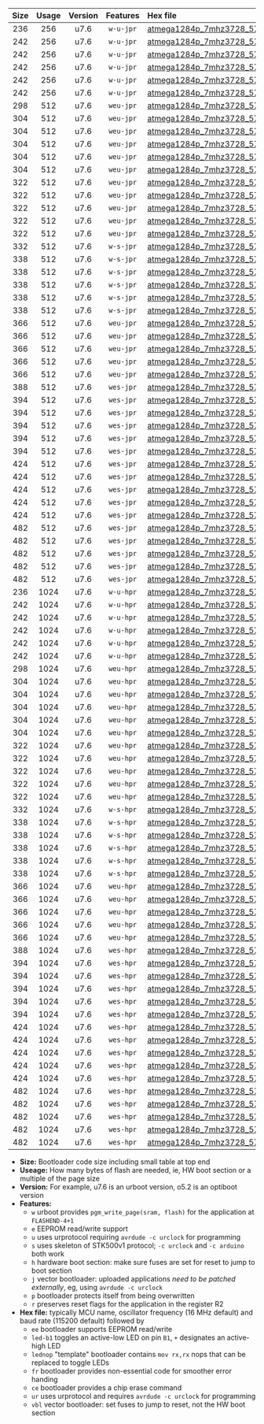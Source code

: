 |Size|Usage|Version|Features|Hex file|
|:-:|:-:|:-:|:-:|:--|
|236|256|u7.6|`w-u-jpr`|[atmega1284p_7mhz3728_57600bps_ur_vbl.hex](https://raw.githubusercontent.com/stefanrueger/urboot/main//atmega1284p_7mhz3728_57600bps_ur_vbl.hex)|
|242|256|u7.6|`w-u-jpr`|[atmega1284p_7mhz3728_57600bps_led+b5_ur_vbl.hex](https://raw.githubusercontent.com/stefanrueger/urboot/main//atmega1284p_7mhz3728_57600bps_led+b5_ur_vbl.hex)|
|242|256|u7.6|`w-u-jpr`|[atmega1284p_7mhz3728_57600bps_led+b7_ur_vbl.hex](https://raw.githubusercontent.com/stefanrueger/urboot/main//atmega1284p_7mhz3728_57600bps_led+b7_ur_vbl.hex)|
|242|256|u7.6|`w-u-jpr`|[atmega1284p_7mhz3728_57600bps_led+c7_ur_vbl.hex](https://raw.githubusercontent.com/stefanrueger/urboot/main//atmega1284p_7mhz3728_57600bps_led+c7_ur_vbl.hex)|
|242|256|u7.6|`w-u-jpr`|[atmega1284p_7mhz3728_57600bps_led+d7_ur_vbl.hex](https://raw.githubusercontent.com/stefanrueger/urboot/main//atmega1284p_7mhz3728_57600bps_led+d7_ur_vbl.hex)|
|242|256|u7.6|`w-u-jpr`|[atmega1284p_7mhz3728_57600bps_lednop_ur_vbl.hex](https://raw.githubusercontent.com/stefanrueger/urboot/main//atmega1284p_7mhz3728_57600bps_lednop_ur_vbl.hex)|
|298|512|u7.6|`weu-jpr`|[atmega1284p_7mhz3728_57600bps_ee_ur_vbl.hex](https://raw.githubusercontent.com/stefanrueger/urboot/main//atmega1284p_7mhz3728_57600bps_ee_ur_vbl.hex)|
|304|512|u7.6|`weu-jpr`|[atmega1284p_7mhz3728_57600bps_ee_led+b5_ur_vbl.hex](https://raw.githubusercontent.com/stefanrueger/urboot/main//atmega1284p_7mhz3728_57600bps_ee_led+b5_ur_vbl.hex)|
|304|512|u7.6|`weu-jpr`|[atmega1284p_7mhz3728_57600bps_ee_led+b7_ur_vbl.hex](https://raw.githubusercontent.com/stefanrueger/urboot/main//atmega1284p_7mhz3728_57600bps_ee_led+b7_ur_vbl.hex)|
|304|512|u7.6|`weu-jpr`|[atmega1284p_7mhz3728_57600bps_ee_led+c7_ur_vbl.hex](https://raw.githubusercontent.com/stefanrueger/urboot/main//atmega1284p_7mhz3728_57600bps_ee_led+c7_ur_vbl.hex)|
|304|512|u7.6|`weu-jpr`|[atmega1284p_7mhz3728_57600bps_ee_led+d7_ur_vbl.hex](https://raw.githubusercontent.com/stefanrueger/urboot/main//atmega1284p_7mhz3728_57600bps_ee_led+d7_ur_vbl.hex)|
|304|512|u7.6|`weu-jpr`|[atmega1284p_7mhz3728_57600bps_ee_lednop_ur_vbl.hex](https://raw.githubusercontent.com/stefanrueger/urboot/main//atmega1284p_7mhz3728_57600bps_ee_lednop_ur_vbl.hex)|
|322|512|u7.6|`weu-jpr`|[atmega1284p_7mhz3728_57600bps_ee_led+b5_fr_ur_vbl.hex](https://raw.githubusercontent.com/stefanrueger/urboot/main//atmega1284p_7mhz3728_57600bps_ee_led+b5_fr_ur_vbl.hex)|
|322|512|u7.6|`weu-jpr`|[atmega1284p_7mhz3728_57600bps_ee_led+b7_fr_ur_vbl.hex](https://raw.githubusercontent.com/stefanrueger/urboot/main//atmega1284p_7mhz3728_57600bps_ee_led+b7_fr_ur_vbl.hex)|
|322|512|u7.6|`weu-jpr`|[atmega1284p_7mhz3728_57600bps_ee_led+c7_fr_ur_vbl.hex](https://raw.githubusercontent.com/stefanrueger/urboot/main//atmega1284p_7mhz3728_57600bps_ee_led+c7_fr_ur_vbl.hex)|
|322|512|u7.6|`weu-jpr`|[atmega1284p_7mhz3728_57600bps_ee_led+d7_fr_ur_vbl.hex](https://raw.githubusercontent.com/stefanrueger/urboot/main//atmega1284p_7mhz3728_57600bps_ee_led+d7_fr_ur_vbl.hex)|
|322|512|u7.6|`weu-jpr`|[atmega1284p_7mhz3728_57600bps_ee_lednop_fr_ur_vbl.hex](https://raw.githubusercontent.com/stefanrueger/urboot/main//atmega1284p_7mhz3728_57600bps_ee_lednop_fr_ur_vbl.hex)|
|332|512|u7.6|`w-s-jpr`|[atmega1284p_7mhz3728_57600bps_vbl.hex](https://raw.githubusercontent.com/stefanrueger/urboot/main//atmega1284p_7mhz3728_57600bps_vbl.hex)|
|338|512|u7.6|`w-s-jpr`|[atmega1284p_7mhz3728_57600bps_led+b5_vbl.hex](https://raw.githubusercontent.com/stefanrueger/urboot/main//atmega1284p_7mhz3728_57600bps_led+b5_vbl.hex)|
|338|512|u7.6|`w-s-jpr`|[atmega1284p_7mhz3728_57600bps_led+b7_vbl.hex](https://raw.githubusercontent.com/stefanrueger/urboot/main//atmega1284p_7mhz3728_57600bps_led+b7_vbl.hex)|
|338|512|u7.6|`w-s-jpr`|[atmega1284p_7mhz3728_57600bps_led+c7_vbl.hex](https://raw.githubusercontent.com/stefanrueger/urboot/main//atmega1284p_7mhz3728_57600bps_led+c7_vbl.hex)|
|338|512|u7.6|`w-s-jpr`|[atmega1284p_7mhz3728_57600bps_led+d7_vbl.hex](https://raw.githubusercontent.com/stefanrueger/urboot/main//atmega1284p_7mhz3728_57600bps_led+d7_vbl.hex)|
|338|512|u7.6|`w-s-jpr`|[atmega1284p_7mhz3728_57600bps_lednop_vbl.hex](https://raw.githubusercontent.com/stefanrueger/urboot/main//atmega1284p_7mhz3728_57600bps_lednop_vbl.hex)|
|366|512|u7.6|`weu-jpr`|[atmega1284p_7mhz3728_57600bps_ee_led+b5_fr_ce_ur_vbl.hex](https://raw.githubusercontent.com/stefanrueger/urboot/main//atmega1284p_7mhz3728_57600bps_ee_led+b5_fr_ce_ur_vbl.hex)|
|366|512|u7.6|`weu-jpr`|[atmega1284p_7mhz3728_57600bps_ee_led+b7_fr_ce_ur_vbl.hex](https://raw.githubusercontent.com/stefanrueger/urboot/main//atmega1284p_7mhz3728_57600bps_ee_led+b7_fr_ce_ur_vbl.hex)|
|366|512|u7.6|`weu-jpr`|[atmega1284p_7mhz3728_57600bps_ee_led+c7_fr_ce_ur_vbl.hex](https://raw.githubusercontent.com/stefanrueger/urboot/main//atmega1284p_7mhz3728_57600bps_ee_led+c7_fr_ce_ur_vbl.hex)|
|366|512|u7.6|`weu-jpr`|[atmega1284p_7mhz3728_57600bps_ee_led+d7_fr_ce_ur_vbl.hex](https://raw.githubusercontent.com/stefanrueger/urboot/main//atmega1284p_7mhz3728_57600bps_ee_led+d7_fr_ce_ur_vbl.hex)|
|366|512|u7.6|`weu-jpr`|[atmega1284p_7mhz3728_57600bps_ee_lednop_fr_ce_ur_vbl.hex](https://raw.githubusercontent.com/stefanrueger/urboot/main//atmega1284p_7mhz3728_57600bps_ee_lednop_fr_ce_ur_vbl.hex)|
|388|512|u7.6|`wes-jpr`|[atmega1284p_7mhz3728_57600bps_ee_vbl.hex](https://raw.githubusercontent.com/stefanrueger/urboot/main//atmega1284p_7mhz3728_57600bps_ee_vbl.hex)|
|394|512|u7.6|`wes-jpr`|[atmega1284p_7mhz3728_57600bps_ee_led+b5_vbl.hex](https://raw.githubusercontent.com/stefanrueger/urboot/main//atmega1284p_7mhz3728_57600bps_ee_led+b5_vbl.hex)|
|394|512|u7.6|`wes-jpr`|[atmega1284p_7mhz3728_57600bps_ee_led+b7_vbl.hex](https://raw.githubusercontent.com/stefanrueger/urboot/main//atmega1284p_7mhz3728_57600bps_ee_led+b7_vbl.hex)|
|394|512|u7.6|`wes-jpr`|[atmega1284p_7mhz3728_57600bps_ee_led+c7_vbl.hex](https://raw.githubusercontent.com/stefanrueger/urboot/main//atmega1284p_7mhz3728_57600bps_ee_led+c7_vbl.hex)|
|394|512|u7.6|`wes-jpr`|[atmega1284p_7mhz3728_57600bps_ee_led+d7_vbl.hex](https://raw.githubusercontent.com/stefanrueger/urboot/main//atmega1284p_7mhz3728_57600bps_ee_led+d7_vbl.hex)|
|394|512|u7.6|`wes-jpr`|[atmega1284p_7mhz3728_57600bps_ee_lednop_vbl.hex](https://raw.githubusercontent.com/stefanrueger/urboot/main//atmega1284p_7mhz3728_57600bps_ee_lednop_vbl.hex)|
|424|512|u7.6|`wes-jpr`|[atmega1284p_7mhz3728_57600bps_ee_led+b5_fr_vbl.hex](https://raw.githubusercontent.com/stefanrueger/urboot/main//atmega1284p_7mhz3728_57600bps_ee_led+b5_fr_vbl.hex)|
|424|512|u7.6|`wes-jpr`|[atmega1284p_7mhz3728_57600bps_ee_led+b7_fr_vbl.hex](https://raw.githubusercontent.com/stefanrueger/urboot/main//atmega1284p_7mhz3728_57600bps_ee_led+b7_fr_vbl.hex)|
|424|512|u7.6|`wes-jpr`|[atmega1284p_7mhz3728_57600bps_ee_led+c7_fr_vbl.hex](https://raw.githubusercontent.com/stefanrueger/urboot/main//atmega1284p_7mhz3728_57600bps_ee_led+c7_fr_vbl.hex)|
|424|512|u7.6|`wes-jpr`|[atmega1284p_7mhz3728_57600bps_ee_led+d7_fr_vbl.hex](https://raw.githubusercontent.com/stefanrueger/urboot/main//atmega1284p_7mhz3728_57600bps_ee_led+d7_fr_vbl.hex)|
|424|512|u7.6|`wes-jpr`|[atmega1284p_7mhz3728_57600bps_ee_lednop_fr_vbl.hex](https://raw.githubusercontent.com/stefanrueger/urboot/main//atmega1284p_7mhz3728_57600bps_ee_lednop_fr_vbl.hex)|
|482|512|u7.6|`wes-jpr`|[atmega1284p_7mhz3728_57600bps_ee_led+b5_fr_ce_vbl.hex](https://raw.githubusercontent.com/stefanrueger/urboot/main//atmega1284p_7mhz3728_57600bps_ee_led+b5_fr_ce_vbl.hex)|
|482|512|u7.6|`wes-jpr`|[atmega1284p_7mhz3728_57600bps_ee_led+b7_fr_ce_vbl.hex](https://raw.githubusercontent.com/stefanrueger/urboot/main//atmega1284p_7mhz3728_57600bps_ee_led+b7_fr_ce_vbl.hex)|
|482|512|u7.6|`wes-jpr`|[atmega1284p_7mhz3728_57600bps_ee_led+c7_fr_ce_vbl.hex](https://raw.githubusercontent.com/stefanrueger/urboot/main//atmega1284p_7mhz3728_57600bps_ee_led+c7_fr_ce_vbl.hex)|
|482|512|u7.6|`wes-jpr`|[atmega1284p_7mhz3728_57600bps_ee_led+d7_fr_ce_vbl.hex](https://raw.githubusercontent.com/stefanrueger/urboot/main//atmega1284p_7mhz3728_57600bps_ee_led+d7_fr_ce_vbl.hex)|
|482|512|u7.6|`wes-jpr`|[atmega1284p_7mhz3728_57600bps_ee_lednop_fr_ce_vbl.hex](https://raw.githubusercontent.com/stefanrueger/urboot/main//atmega1284p_7mhz3728_57600bps_ee_lednop_fr_ce_vbl.hex)|
|236|1024|u7.6|`w-u-hpr`|[atmega1284p_7mhz3728_57600bps_ur.hex](https://raw.githubusercontent.com/stefanrueger/urboot/main//atmega1284p_7mhz3728_57600bps_ur.hex)|
|242|1024|u7.6|`w-u-hpr`|[atmega1284p_7mhz3728_57600bps_led+b5_ur.hex](https://raw.githubusercontent.com/stefanrueger/urboot/main//atmega1284p_7mhz3728_57600bps_led+b5_ur.hex)|
|242|1024|u7.6|`w-u-hpr`|[atmega1284p_7mhz3728_57600bps_led+b7_ur.hex](https://raw.githubusercontent.com/stefanrueger/urboot/main//atmega1284p_7mhz3728_57600bps_led+b7_ur.hex)|
|242|1024|u7.6|`w-u-hpr`|[atmega1284p_7mhz3728_57600bps_led+c7_ur.hex](https://raw.githubusercontent.com/stefanrueger/urboot/main//atmega1284p_7mhz3728_57600bps_led+c7_ur.hex)|
|242|1024|u7.6|`w-u-hpr`|[atmega1284p_7mhz3728_57600bps_led+d7_ur.hex](https://raw.githubusercontent.com/stefanrueger/urboot/main//atmega1284p_7mhz3728_57600bps_led+d7_ur.hex)|
|242|1024|u7.6|`w-u-hpr`|[atmega1284p_7mhz3728_57600bps_lednop_ur.hex](https://raw.githubusercontent.com/stefanrueger/urboot/main//atmega1284p_7mhz3728_57600bps_lednop_ur.hex)|
|298|1024|u7.6|`weu-hpr`|[atmega1284p_7mhz3728_57600bps_ee_ur.hex](https://raw.githubusercontent.com/stefanrueger/urboot/main//atmega1284p_7mhz3728_57600bps_ee_ur.hex)|
|304|1024|u7.6|`weu-hpr`|[atmega1284p_7mhz3728_57600bps_ee_led+b5_ur.hex](https://raw.githubusercontent.com/stefanrueger/urboot/main//atmega1284p_7mhz3728_57600bps_ee_led+b5_ur.hex)|
|304|1024|u7.6|`weu-hpr`|[atmega1284p_7mhz3728_57600bps_ee_led+b7_ur.hex](https://raw.githubusercontent.com/stefanrueger/urboot/main//atmega1284p_7mhz3728_57600bps_ee_led+b7_ur.hex)|
|304|1024|u7.6|`weu-hpr`|[atmega1284p_7mhz3728_57600bps_ee_led+c7_ur.hex](https://raw.githubusercontent.com/stefanrueger/urboot/main//atmega1284p_7mhz3728_57600bps_ee_led+c7_ur.hex)|
|304|1024|u7.6|`weu-hpr`|[atmega1284p_7mhz3728_57600bps_ee_led+d7_ur.hex](https://raw.githubusercontent.com/stefanrueger/urboot/main//atmega1284p_7mhz3728_57600bps_ee_led+d7_ur.hex)|
|304|1024|u7.6|`weu-hpr`|[atmega1284p_7mhz3728_57600bps_ee_lednop_ur.hex](https://raw.githubusercontent.com/stefanrueger/urboot/main//atmega1284p_7mhz3728_57600bps_ee_lednop_ur.hex)|
|322|1024|u7.6|`weu-hpr`|[atmega1284p_7mhz3728_57600bps_ee_led+b5_fr_ur.hex](https://raw.githubusercontent.com/stefanrueger/urboot/main//atmega1284p_7mhz3728_57600bps_ee_led+b5_fr_ur.hex)|
|322|1024|u7.6|`weu-hpr`|[atmega1284p_7mhz3728_57600bps_ee_led+b7_fr_ur.hex](https://raw.githubusercontent.com/stefanrueger/urboot/main//atmega1284p_7mhz3728_57600bps_ee_led+b7_fr_ur.hex)|
|322|1024|u7.6|`weu-hpr`|[atmega1284p_7mhz3728_57600bps_ee_led+c7_fr_ur.hex](https://raw.githubusercontent.com/stefanrueger/urboot/main//atmega1284p_7mhz3728_57600bps_ee_led+c7_fr_ur.hex)|
|322|1024|u7.6|`weu-hpr`|[atmega1284p_7mhz3728_57600bps_ee_led+d7_fr_ur.hex](https://raw.githubusercontent.com/stefanrueger/urboot/main//atmega1284p_7mhz3728_57600bps_ee_led+d7_fr_ur.hex)|
|322|1024|u7.6|`weu-hpr`|[atmega1284p_7mhz3728_57600bps_ee_lednop_fr_ur.hex](https://raw.githubusercontent.com/stefanrueger/urboot/main//atmega1284p_7mhz3728_57600bps_ee_lednop_fr_ur.hex)|
|332|1024|u7.6|`w-s-hpr`|[atmega1284p_7mhz3728_57600bps.hex](https://raw.githubusercontent.com/stefanrueger/urboot/main//atmega1284p_7mhz3728_57600bps.hex)|
|338|1024|u7.6|`w-s-hpr`|[atmega1284p_7mhz3728_57600bps_led+b5.hex](https://raw.githubusercontent.com/stefanrueger/urboot/main//atmega1284p_7mhz3728_57600bps_led+b5.hex)|
|338|1024|u7.6|`w-s-hpr`|[atmega1284p_7mhz3728_57600bps_led+b7.hex](https://raw.githubusercontent.com/stefanrueger/urboot/main//atmega1284p_7mhz3728_57600bps_led+b7.hex)|
|338|1024|u7.6|`w-s-hpr`|[atmega1284p_7mhz3728_57600bps_led+c7.hex](https://raw.githubusercontent.com/stefanrueger/urboot/main//atmega1284p_7mhz3728_57600bps_led+c7.hex)|
|338|1024|u7.6|`w-s-hpr`|[atmega1284p_7mhz3728_57600bps_led+d7.hex](https://raw.githubusercontent.com/stefanrueger/urboot/main//atmega1284p_7mhz3728_57600bps_led+d7.hex)|
|338|1024|u7.6|`w-s-hpr`|[atmega1284p_7mhz3728_57600bps_lednop.hex](https://raw.githubusercontent.com/stefanrueger/urboot/main//atmega1284p_7mhz3728_57600bps_lednop.hex)|
|366|1024|u7.6|`weu-hpr`|[atmega1284p_7mhz3728_57600bps_ee_led+b5_fr_ce_ur.hex](https://raw.githubusercontent.com/stefanrueger/urboot/main//atmega1284p_7mhz3728_57600bps_ee_led+b5_fr_ce_ur.hex)|
|366|1024|u7.6|`weu-hpr`|[atmega1284p_7mhz3728_57600bps_ee_led+b7_fr_ce_ur.hex](https://raw.githubusercontent.com/stefanrueger/urboot/main//atmega1284p_7mhz3728_57600bps_ee_led+b7_fr_ce_ur.hex)|
|366|1024|u7.6|`weu-hpr`|[atmega1284p_7mhz3728_57600bps_ee_led+c7_fr_ce_ur.hex](https://raw.githubusercontent.com/stefanrueger/urboot/main//atmega1284p_7mhz3728_57600bps_ee_led+c7_fr_ce_ur.hex)|
|366|1024|u7.6|`weu-hpr`|[atmega1284p_7mhz3728_57600bps_ee_led+d7_fr_ce_ur.hex](https://raw.githubusercontent.com/stefanrueger/urboot/main//atmega1284p_7mhz3728_57600bps_ee_led+d7_fr_ce_ur.hex)|
|366|1024|u7.6|`weu-hpr`|[atmega1284p_7mhz3728_57600bps_ee_lednop_fr_ce_ur.hex](https://raw.githubusercontent.com/stefanrueger/urboot/main//atmega1284p_7mhz3728_57600bps_ee_lednop_fr_ce_ur.hex)|
|388|1024|u7.6|`wes-hpr`|[atmega1284p_7mhz3728_57600bps_ee.hex](https://raw.githubusercontent.com/stefanrueger/urboot/main//atmega1284p_7mhz3728_57600bps_ee.hex)|
|394|1024|u7.6|`wes-hpr`|[atmega1284p_7mhz3728_57600bps_ee_led+b5.hex](https://raw.githubusercontent.com/stefanrueger/urboot/main//atmega1284p_7mhz3728_57600bps_ee_led+b5.hex)|
|394|1024|u7.6|`wes-hpr`|[atmega1284p_7mhz3728_57600bps_ee_led+b7.hex](https://raw.githubusercontent.com/stefanrueger/urboot/main//atmega1284p_7mhz3728_57600bps_ee_led+b7.hex)|
|394|1024|u7.6|`wes-hpr`|[atmega1284p_7mhz3728_57600bps_ee_led+c7.hex](https://raw.githubusercontent.com/stefanrueger/urboot/main//atmega1284p_7mhz3728_57600bps_ee_led+c7.hex)|
|394|1024|u7.6|`wes-hpr`|[atmega1284p_7mhz3728_57600bps_ee_led+d7.hex](https://raw.githubusercontent.com/stefanrueger/urboot/main//atmega1284p_7mhz3728_57600bps_ee_led+d7.hex)|
|394|1024|u7.6|`wes-hpr`|[atmega1284p_7mhz3728_57600bps_ee_lednop.hex](https://raw.githubusercontent.com/stefanrueger/urboot/main//atmega1284p_7mhz3728_57600bps_ee_lednop.hex)|
|424|1024|u7.6|`wes-hpr`|[atmega1284p_7mhz3728_57600bps_ee_led+b5_fr.hex](https://raw.githubusercontent.com/stefanrueger/urboot/main//atmega1284p_7mhz3728_57600bps_ee_led+b5_fr.hex)|
|424|1024|u7.6|`wes-hpr`|[atmega1284p_7mhz3728_57600bps_ee_led+b7_fr.hex](https://raw.githubusercontent.com/stefanrueger/urboot/main//atmega1284p_7mhz3728_57600bps_ee_led+b7_fr.hex)|
|424|1024|u7.6|`wes-hpr`|[atmega1284p_7mhz3728_57600bps_ee_led+c7_fr.hex](https://raw.githubusercontent.com/stefanrueger/urboot/main//atmega1284p_7mhz3728_57600bps_ee_led+c7_fr.hex)|
|424|1024|u7.6|`wes-hpr`|[atmega1284p_7mhz3728_57600bps_ee_led+d7_fr.hex](https://raw.githubusercontent.com/stefanrueger/urboot/main//atmega1284p_7mhz3728_57600bps_ee_led+d7_fr.hex)|
|424|1024|u7.6|`wes-hpr`|[atmega1284p_7mhz3728_57600bps_ee_lednop_fr.hex](https://raw.githubusercontent.com/stefanrueger/urboot/main//atmega1284p_7mhz3728_57600bps_ee_lednop_fr.hex)|
|482|1024|u7.6|`wes-hpr`|[atmega1284p_7mhz3728_57600bps_ee_led+b5_fr_ce.hex](https://raw.githubusercontent.com/stefanrueger/urboot/main//atmega1284p_7mhz3728_57600bps_ee_led+b5_fr_ce.hex)|
|482|1024|u7.6|`wes-hpr`|[atmega1284p_7mhz3728_57600bps_ee_led+b7_fr_ce.hex](https://raw.githubusercontent.com/stefanrueger/urboot/main//atmega1284p_7mhz3728_57600bps_ee_led+b7_fr_ce.hex)|
|482|1024|u7.6|`wes-hpr`|[atmega1284p_7mhz3728_57600bps_ee_led+c7_fr_ce.hex](https://raw.githubusercontent.com/stefanrueger/urboot/main//atmega1284p_7mhz3728_57600bps_ee_led+c7_fr_ce.hex)|
|482|1024|u7.6|`wes-hpr`|[atmega1284p_7mhz3728_57600bps_ee_led+d7_fr_ce.hex](https://raw.githubusercontent.com/stefanrueger/urboot/main//atmega1284p_7mhz3728_57600bps_ee_led+d7_fr_ce.hex)|
|482|1024|u7.6|`wes-hpr`|[atmega1284p_7mhz3728_57600bps_ee_lednop_fr_ce.hex](https://raw.githubusercontent.com/stefanrueger/urboot/main//atmega1284p_7mhz3728_57600bps_ee_lednop_fr_ce.hex)|

- **Size:** Bootloader code size including small table at top end
- **Useage:** How many bytes of flash are needed, ie, HW boot section or a multiple of the page size
- **Version:** For example, u7.6 is an urboot version, o5.2 is an optiboot version
- **Features:**
  + `w` urboot provides `pgm_write_page(sram, flash)` for the application at `FLASHEND-4+1`
  + `e` EEPROM read/write support
  + `u` uses urprotocol requiring `avrdude -c urclock` for programming
  + `s` uses skeleton of STK500v1 protocol; `-c urclock` and `-c arduino` both work
  + `h` hardware boot section: make sure fuses are set for reset to jump to boot section
  + `j` vector bootloader: uploaded applications *need to be patched externally*, eg, using `avrdude -c urclock`
  + `p` bootloader protects itself from being overwritten
  + `r` preserves reset flags for the application in the register R2
- **Hex file:** typically MCU name, oscillator frequency (16 MHz default) and baud rate (115200 default) followed by
  + `ee` bootloader supports EEPROM read/write
  + `led-b1` toggles an active-low LED on pin `B1`, `+` designates an active-high LED
  + `lednop` "template" bootloader contains `mov rx,rx` nops that can be replaced to toggle LEDs
  + `fr` bootloader provides non-essential code for smoother error handing
  + `ce` bootloader provides a chip erase command
  + `ur` uses urprotocol and requires `avrdude -c urclock` for programming
  + `vbl` vector bootloader: set fuses to jump to reset, not the HW boot section

